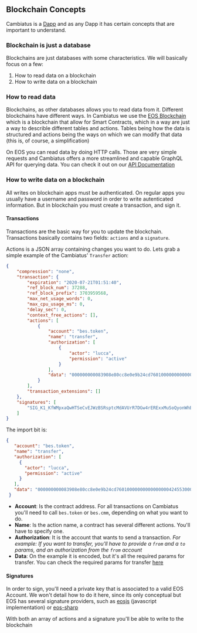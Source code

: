 ## Blockchain Concepts

Cambiatus is a [Dapp](https://en.wikipedia.org/wiki/Decentralized_application) and as any Dapp it has certain concepts that are important to understand.

### Blockchain is just a database

Blockchains are just databases with some characteristics. We will basically focus on a few:

1. How to read data on a blockchain
2. How to write data on a blockchain

### How to read data

Blockchains, as other databases allows you to read data from it. Different blockchains have different ways. In Cambiatus we use the [EOS Blockchain](https://eos.io) which is a blockchain that allow for Smart Contracts, which in a way are just a way to describle different tables and actions. Tables being how the data is structured and actions being the ways on which we can modify that data (this is, of course, a simplification)

On EOS you can read data by doing HTTP calls. Those are very simple requests and Cambiatus offers a more streamlined and capable GraphQL API for querying data. You can check it out on our [API Documentation](/api/index.md)

### How to write data on a blockchain

All writes on blockchain apps must be authenticated. On regular apps you usually have a username and password in order to write autenticated information.
But in blockchain you must create a transaction, and sign it.

#### Transactions

Transactions are the basic way for you to update the blockchain. Transactions basically contains two fields: `actions` and a `signature`.

Actions is a JSON array containing changes you want to do. Lets grab a simple example of the Cambiatus' `Transfer` action:

```json
{
    "compression": "none",
    "transaction": {
        "expiration": "2020-07-21T01:51:40",
        "ref_block_num": 37288,
        "ref_block_prefix": 3703959568,
        "max_net_usage_words": 0,
        "max_cpu_usage_ms": 0,
        "delay_sec": 0,
        "context_free_actions": [],
        "actions": [
            {
                "account": "bes.token",
                "name": "transfer",
                "authorization": [
                    {
                        "actor": "lucca",
                        "permission": "active"
                    }
                ],
                "data": "000000000083908e80cc8e0e9b24cd760100000000000000004245530000000000"
            }
        ],
        "transaction_extensions": []
    },
    "signatures": [
        "SIG_K1_KfWMpxaQwHTSeCvEJWzBSRsptcMdAVUrR7DGw4rERExxMuSoQyonWhEV8US6hjRdH2hQpLUqqqgQSCfu4j1t3U3ZbhoVC6"
    ]
}
```

The import bit is:

```json
{
   "account": "bes.token",
   "name": "transfer",
   "authorization": [
     {
       "actor": "lucca",
       "permission": "active"
     }
   ],
   "data": "000000000083908e80cc8e0e9b24cd760100000000000000004245530000000000"
 }
```
- **Account**: Is the contract address. For all transactions on Cambiatus you'll need to call `bes.token` or `bes.cmm`, depending on what you want to do.
- **Name**: Is the action name, a contract has several different actions. You'll have to specify one.
- **Authorization**: It is the account that wants to send a transaction. _For example: If you want to transfer, you'll have to provide a `from` and a `to` params, and an authorization from the `from` account_
- **Data**: On the example it is encoded, but it's all the required params for transfer. You can check the required params for transfer [here](https://github.com/cambiatus/contracts/blob/master/bespiral.token/bespiral.token.hpp#L51)

#### Signatures

In order to sign, you'll need a private key that is associated to a valid EOS Account. We won't detail how to do it here, since its only conceptual but EOS has several signature providers, such as [eosjs](https://www.npmjs.com/package/eosjs) (javascript implementation) or [eos-sharp](https://github.com/GetScatter/eos-sharp)

With both an array of actions and a signature you'll be able to write to the blockchain
